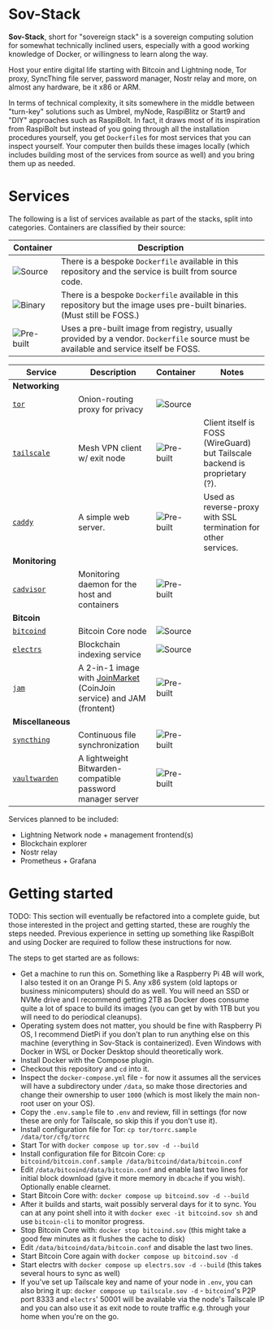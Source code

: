 # Sov-Stack

**Sov-Stack**, short for "sovereign stack" is a sovereign computing solution for somewhat technically inclined users, especially with a good working knowledge of Docker, or willingness to learn along the way.

Host your entire digital life starting with Bitcoin and Lightning node, Tor proxy, SyncThing file server, password manager, Nostr relay and more, on almost any hardware, be it x86 or ARM.

In terms of technical complexity, it sits somewhere in the middle between "turn-key" solutions such as Umbrel, myNode, RaspiBlitz or Start9 and "DIY" approaches such as RaspiBolt. In fact, it draws most of its inspiration from RaspiBolt but instead of you going through all the installation procedures yourself, you get `Dockerfile`s for most services that you can inspect yourself. Your computer then builds these images locally (which includes building most of the services from source as well) and you bring them up as needed.

# Services

The following is a list of services available as part of the stacks, split into categories. Containers are classified by their source:

| Container | Description |
|-----------|-------------|
| ![Source](https://img.shields.io/badge/Source-darkgreen) | There is a bespoke `Dockerfile` available in this repository and the service is built from source code. |
| ![Binary](https://img.shields.io/badge/Binary-556611) | There is a bespoke `Dockerfile` available in this repository but the image uses pre-built binaries. (Must still be FOSS.) |
| ![Pre-built](https://img.shields.io/badge/Pre--built-554411) | Uses a pre-built image from registry, usually provided by a vendor. `Dockerfile` source must be available and service itself be FOSS. |

| Service | Description | Container | Notes |
|---------|-------------|-----------|-------|
| **Networking** |
| [`tor`](https://torproject.org/) | Onion-routing proxy for privacy | ![Source](https://img.shields.io/badge/0.4.7.13-Source-darkgreen?logo=git&logoColor=white) |
| [`tailscale`](https://tailscale.com/) | Mesh VPN client w/ exit node | ![Pre-built](https://img.shields.io/badge/latest-Pre--built-554411?logo=docker&logoColor=white) | Client itself is FOSS (WireGuard) but Tailscale backend is proprietary (?). |
| [`caddy`](https://github.com/caddyserver/caddy) | A simple web server. | ![Pre-built](https://img.shields.io/badge/latest-Pre--built-554411?logo=docker&logoColor=white) | Used as reverse-proxy with SSL termination for other services. |
| **Monitoring**|
| [`cadvisor`](https://github.com/google/cadvisor) | Monitoring daemon for the host and containers | ![Pre-built](https://img.shields.io/badge/0.47.1-Pre--built-554411?logo=docker&logoColor=white) |
| **Bitcoin** |
| [`bitcoind`](https://github.com/bitcoin/bitcoin) | Bitcoin Core node | ![Source](https://img.shields.io/badge/25.0-Source-darkgreen?logo=git&logoColor=white) |
| [`electrs`](https://github.com/romanz/electrs) | Blockchain indexing service | ![Source](https://img.shields.io/badge/0.9.13-Source-darkgreen?logo=git&logoColor=white) |
| [`jam`](https://github.com/joinmarket-webui/jam-docker) | A 2-in-1 image with [JoinMarket](https://joinmarket.net/) (CoinJoin service) and JAM (frontent) | ![Pre-built](https://img.shields.io/badge/latest-Pre--built-554411?logo=docker&logoColor=white) |
| **Miscellaneous** |
| [`syncthing`](https://syncthing.net/) | Continuous file synchronization | ![Pre-built](https://img.shields.io/badge/latest-Pre--built-554411?logo=docker&logoColor=white) |
| [`vaultwarden`](https://github.com/dani-garcia/vaultwarden) | A lightweight Bitwarden-compatible password manager server | ![Pre-built](https://img.shields.io/badge/latest-Pre--built-554411?logo=docker&logoColor=white) |

Services planned to be included:
* Lightning Network node + management frontend(s)
* Blockchain explorer
* Nostr relay
* Prometheus + Grafana

# Getting started

TODO: This section will eventually be refactored into a complete guide, but those interested in the project and getting started, these are roughly the steps needed. Previous experience in setting up something like RaspiBolt and using Docker are required to follow these instructions for now.

The steps to get started are as follows:
* Get a machine to run this on. Something like a Raspberry Pi 4B will work, I also tested it on an Orange Pi 5. Any x86 system (old laptops or business minicomputers) should do as well. You will need an SSD or NVMe drive and I recommend getting 2TB as Docker does consume quite a lot of space to build its images (you can get by with 1TB but you will need to do periodical cleanups).
* Operating system does not matter, you should be fine with Raspberry Pi OS, I recommend DietPi if you don't plan to run anything else on this machine (everything in Sov-Stack is containerized). Even Windows with Docker in WSL or Docker Desktop should theoretically work.
* Install Docker with the Compose plugin.
* Checkout this repository and `cd` into it.
* Inspect the `docker-compose.yml` file - for now it assumes all the services will have a subdirectory under `/data`, so make those directories and change their ownership to user `1000` (which is most likely the main non-root user on your OS).
* Copy the `.env.sample` file to `.env` and review, fill in settings (for now these are only for Tailscale, so skip this if you don't use it).
* Install configuration file for Tor: `cp tor/torrc.sample /data/tor/cfg/torrc`
* Start Tor with `docker compose up tor.sov -d --build`
* Install configuration file for Bitcoin Core: `cp bitcoind/bitcoin.conf.sample /data/bitcoind/data/bitcoin.conf`
* Edit `/data/bitcoind/data/bitcoin.conf` and enable last two lines for initial block download (give it more memory in `dbcache` if you wish). Optionally enable clearnet.
* Start Bitcoin Core with: `docker compose up bitcoind.sov -d --build`
* After it builds and starts, wait possibly serveral days for it to sync. You can at any point shell into it with `docker exec -it bitcoind.sov sh` and use `bitcoin-cli` to monitor progress.
* Stop Bitcoin Core with: `docker stop bitcoind.sov` (this might take a good few minutes as it flushes the cache to disk)
* Edit `/data/bitcoind/data/bitcoin.conf` and disable the last two lines.
* Start Bitcoin Core again with `docker compose up bitcoind.sov -d`
* Start electrs with `docker compose up electrs.sov -d --build` (this takes several hours to sync as well)
* If you've set up Tailscale key and name of your node in `.env`, you can also bring it up: `docker compose up tailscale.sov -d` - `bitcoind`'s P2P port 8333 and `electrs`' 50001 will be available via the node's Tailscale IP and you can also use it as exit node to route traffic e.g. through your home when you're on the go.
